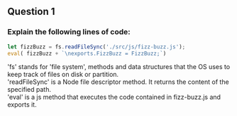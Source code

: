 ## Question 1 

### Explain the following lines of code:
```javascript
let fizzBuzz = fs.readFileSync('./src/js/fizz-buzz.js');
eval( fizzBuzz + `\nexports.FizzBuzz = FizzBuzz;`)
```
'fs' stands for 'file system', methods and data structures that the OS uses to keep track of files on disk or partition.  
'readFileSync' is a Node file descriptor method. It returns the content of the specified path.  
'eval' is a js method that executes the code contained in fizz-buzz.js and exports it.